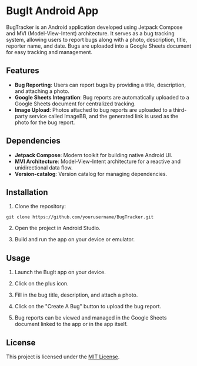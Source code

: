 # BugIt Android App

BugTracker is an Android application developed using Jetpack Compose and MVI (Model-View-Intent) architecture. It serves as a bug tracking system, allowing users to report bugs along with a photo, description, title, reporter name, and date. Bugs are uploaded into a Google Sheets document for easy tracking and management.

## Features

- **Bug Reporting**: Users can report bugs by providing a title, description, and attaching a photo.
- **Google Sheets Integration**: Bug reports are automatically uploaded to a Google Sheets document for centralized tracking.
- **Image Upload**: Photos attached to bug reports are uploaded to a third-party service called ImageBB, and the generated link is used as the photo for the bug report.

## Dependencies

- **Jetpack Compose**: Modern toolkit for building native Android UI.
- **MVI Architecture**: Model-View-Intent architecture for a reactive and unidirectional data flow.
- **Version-catalog**: Version catalog for managing dependencies.

## Installation

1. Clone the repository:
```
git clone https://github.com/yourusername/BugTracker.git
```

2. Open the project in Android Studio.

3. Build and run the app on your device or emulator.

## Usage

1. Launch the BugIt app on your device.

2. Click on the plus icon.

3. Fill in the bug title, description, and attach a photo.

4. Click on the "Create A Bug" button to upload the bug report.

5. Bug reports can be viewed and managed in the Google Sheets document linked to the app or in the app itself.


## License

This project is licensed under the [MIT License](LICENSE).
